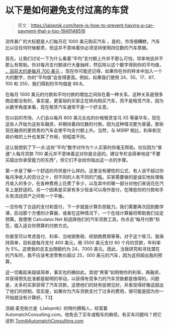 # 以下是如何避免支付过高的车贷

> 原文：<https://jalopnik.com/here-is-how-to-prevent-having-a-car-payment-that-s-too-1849148516>

流传甚广的大标题是人们每月花 1000 美元购买汽车 。是的，市场很糟糕，汽车比以往任何时候都贵，但这并不意味着你必须坚持使用四位数的汽车票据。



首先，让我们讨论一下为什么看着“平均”支付额上升并不那么可怕，坦率地说并不那么有帮助。你对每月支付额进行大量抽样，然后除以这个数字得到你的平均值， [，目前大约是每月 700 美元](https://jalopnik.com/average-monthly-car-payment-hits-record-high-of-712-1849077074) 。现在你可能还记得，如果你在你的样本中加入一个大的数字，你的“平均值”会变得更高。例如，如果我们使用 24、55、17、87、100 和 250，我们得到的平均值是 88.8。

在每月 1000 美元的付款和平均付款的增加之间存在着一种关系，这种关系是很多商店都没有的，事实是，更富裕的买家正在转向购买汽车，而不是租赁汽车，因为从数学角度来看，现在租赁汽车通常不是一个好主意。

在以前的市场，人们会以每月 800 美元左右的价格租赁宝马 X5 等豪华车，现在这些人开始为这些车融资，并期待着四位数的付款。因为这种情况更为普遍，那些现在融资的更昂贵的汽车会使平均支付额上升。当然，与 MSRP 相比，利率和交易价格的上升也发挥了作用，但程度不同。

这让我想到了下一点:这些“平均”数字对作为个人买家的你毫无帮助。仅仅因为“普通”人每月贷款 700 美元并不意味着这对你是合适的。建议专栏会简单地说“不要买超出你承受能力的东西”，但它们不会给你指出这一点的步骤。

第一步是了解一个舒适的月供是什么样的。这里没有硬性的公式，有人说不超过你每月净收入的百分之十，但不同的人有不同的门槛。买家需要做的是诚实地处理每月收入的多少，在各种费用上花费了多少，以及其中的哪一部分对他们来说花在汽车上是舒适的。另一个因素是买家有多少现金可以用作首付，在降低你的付款和手头有流动资产之间有一个平衡。

一旦你有了合适的支付和首付，下一步就是计算负担能力。我们需要再次回到数学课，启动那个方便的计算器，或者在这种情况下，一个在线计算器将帮助我们设定预算。我使用 Calculator.Net 和选择他们的汽车贷款工具。你点击“每月付款”标签，插入适合你预算的付款方式。

你甚至可以考虑首付、利率、当地销售税、经销商费用等等。对于这个练习，我保持简单，目标是每月支付 400 美元，用 3500 美元支付 60 个月的贷款，年利率为 5%。这使我的总支出限额约为 24，7000 美元。因此，当我研究和寻找潜在的汽车时，我不应该考虑零售价超过 25，000 美元的汽车，因为这将超出我的预算。

这一切看起来超级简单，事实也的确如此。其他“黑客”如购物你的利率，再融资，并获得预先批准都是聪明的举动，以获得有竞争力的汽车贷款都是值得的。问题是，太多的买家获得了汽车贷款，这使他们的财务捉襟见肘，并表现得好像这超出了他们的控制。现实是，如果你为汽车贷款支付了过多的费用，很可能是因为你一开始就没有计算好。T3】

汤姆·麦克帕兰是《Jalopnik》的特约撰稿人，经营着 AutomatchConsulting.com。他免去了买车或租车的麻烦。有买车问题吗？把它送到 Tom@AutomatchConsulting.com